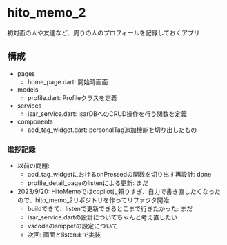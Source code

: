 # hito_memo_2

初対面の人や友達など、周りの人のプロフィールを記録しておくアプリ

## 構成

- pages
  - home_page.dart: 開始時画面
- models
  - profile.dart: Profileクラスを定義
- services
  - isar_service.dart: IsarDBへのCRUD操作を行う関数を定義
- components
  - add_tag_widget.dart: personalTag追加機能を切り出したもの

### 進捗記録

- 以前の問題:
  - add_tag_widgetにおけるonPressedの関数を切り出す再設計: done
  - profile_detail_pageのlistenによる更新: まだ
- 2023/9/20: HitoMemoではcopilotに頼りすぎ、自力で書き直したくなったので、hito_memo_2リポジトリを作ってリファクタ開始
  - buildできて、listenで更新できるとこまで行きたかった: まだ
  - isar_service.dartの設計についてちゃんと考え直したい
  - vscodeのsnippetの設定について
  - 次回: 画面とlistenまで実装
